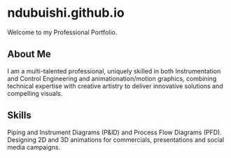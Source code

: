 # ndubuishi.github.io
Welcome to my Professional Portfolio.
## About Me
I am a multi-talented professional, uniquely skilled in both Instrumentation and Control Engineering and animationation/motion graphics, combining technical expertise with creative artistry to deliver innovative solutions and compelling visuals.
## Skills
Piping and Instrument Diagrams (P&ID) and Process Flow Diagrams (PFD).
Designing 2D and 3D animations for commercials, presentations and social media campaigns.
